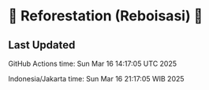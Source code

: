 
# 🌳 Reforestation (Reboisasi) 🌲

## Last Updated

GitHub Actions time: Sun Mar 16 14:17:05 UTC 2025

Indonesia/Jakarta time: Sun Mar 16 21:17:05 WIB 2025
